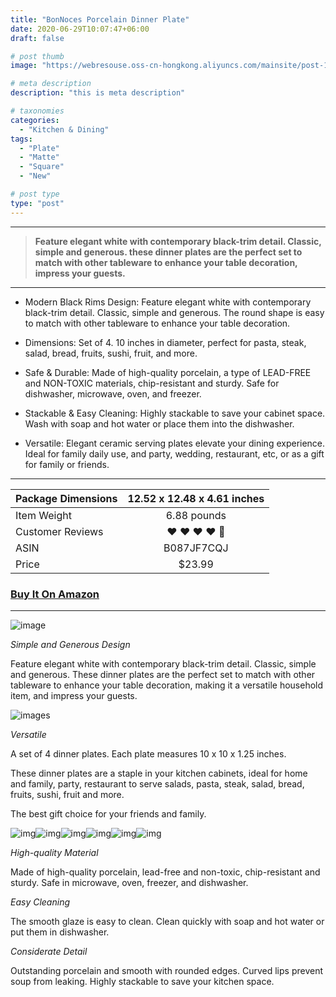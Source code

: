 ```yaml
---
title: "BonNoces Porcelain Dinner Plate"
date: 2020-06-29T10:07:47+06:00
draft: false

# post thumb
image: "https://webresouse.oss-cn-hongkong.aliyuncs.com/mainsite/post-11.jpg"

# meta description
description: "this is meta description"

# taxonomies
categories: 
  - "Kitchen & Dining"
tags:
  - "Plate"
  - "Matte"
  - "Square"
  - "New"

# post type
type: "post"
---
```


<hr>

> **Feature elegant white with contemporary black-trim detail. Classic, simple and generous. these dinner plates are the perfect set to match with other tableware to enhance your table decoration, impress your guests.**

<hr>

- Modern Black Rims Design: Feature elegant white with contemporary black-trim detail. Classic, simple and generous. The round shape is easy to match with other tableware to enhance your table decoration.

- Dimensions: Set of 4. 10 inches in diameter, perfect for pasta, steak, salad, bread, fruits, sushi, fruit, and more.

- Safe & Durable: Made of high-quality porcelain, a type of LEAD-FREE and NON-TOXIC materials, chip-resistant and sturdy. Safe for dishwasher, microwave, oven, and freezer.

- Stackable & Easy Cleaning: Highly stackable to save your cabinet space. Wash with soap and hot water or place them into the dishwasher.

- Versatile: Elegant ceramic serving plates elevate your dining experience. Ideal for family daily use, and party, wedding, restaurant, etc, or as a gift for family or friends.

<hr>

| Package Dimensions |12.52 x 12.48 x 4.61 inches |
| ------------------ |:----------------------:|
| Item Weight        | 6.88 pounds            |
| Customer Reviews   | ❤️ ❤️ ❤️ ❤️ 🤍             |
| ASIN               | B087JF7CQJ             |
| Price              | $23.99            |

### [Buy It On Amazon](https://www.amazon.com/dp/B087JF7CQJ)

<hr>

![image](https://webresouse.oss-cn-hongkong.aliyuncs.com/mainsite/post_11/1.jpg)


*Simple and Generous Design*

Feature elegant white with contemporary black-trim detail. Classic, simple and generous. These dinner plates are the perfect set to match with other tableware to enhance your table decoration, making it a versatile household item, and impress your guests.




![images](https://webresouse.oss-cn-hongkong.aliyuncs.com/mainsite/post_11/2.jpg)

*Versatile*

A set of 4 dinner plates. Each plate measures 10 x 10 x 1.25 inches.

These dinner plates are a staple in your kitchen cabinets, ideal for home and family, party, restaurant to serve salads, pasta, steak, salad, bread, fruits, sushi, fruit and more.

The best gift choice for your friends and family.

![img](https://webresouse.oss-cn-hongkong.aliyuncs.com/mainsite/post_11/3.jpg)![img](https://webresouse.oss-cn-hongkong.aliyuncs.com/mainsite/post_11/4.jpg)![img](https://webresouse.oss-cn-hongkong.aliyuncs.com/mainsite/post_11/5.jpg)![img](https://webresouse.oss-cn-hongkong.aliyuncs.com/mainsite/post_11/6.jpg)![img](https://webresouse.oss-cn-hongkong.aliyuncs.com/mainsite/post_11/7.jpg)![img](https://webresouse.oss-cn-hongkong.aliyuncs.com/mainsite/post_11/8.jpg)

*High-quality Material*

Made of high-quality porcelain, lead-free and non-toxic, chip-resistant and sturdy.
Safe in microwave, oven, freezer, and dishwasher.

*Easy Cleaning*

The smooth glaze is easy to clean. Clean quickly with soap and hot water or put them in dishwasher.

*Considerate Detail*

Outstanding porcelain and smooth with rounded edges. Curved lips prevent soup from leaking.
Highly stackable to save your kitchen space.
